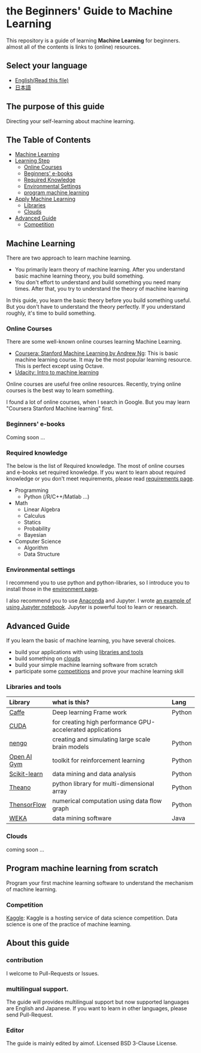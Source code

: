 # __the Beginners' Guide to Machine Learning__

This repository is a guide of learning __Machine Learning__ for beginners. almost all of the contents is links to (online) resources.

## Select your language

* [English(Read this file)](#the-table-of-contents)
* [日本語](./日本語/README.md)

## The purpose of this guide

Directing your self-learning about machine learning.

## The Table of Contents

* [Machine Learning](#machine-learning)
* [Learning Step](#learning-step)
  * [Online Courses](#online-courses)
  * [Beginners' e-books](#beginners-e-books)
  * [Required Knowledge](#required-knowledge)
  * [Environmental Settings](#environmental-settings)
  * [program machine learning](#program-machine-learning)
* [Apply Machine Learning](#apply-machine-learning)
  * [Libraries](#libraries-or-tools)
  * [Clouds](#clouds)
* [Advanced Guide](#advanced-guide)
  * [Competition](#Competition)

## Machine Learning

There are two approach to learn machine learning.

* You primarily learn theory of machine learning. After you understand basic machine learning theory, you build something.
* You don't effort to understand and build something you need many times. After that, you try to understand the theory of machine learning

In this guide, you learn the basic theory before you build something useful. But you don't have to understand the theory perfectly. If you understand roughly, it's time to build something.

### Online Courses

There are some well-known online courses learning Machine Learning.

* [Coursera: Stanford Machine Learning by Andrew Ng](https://www.coursera.org/learn/machine-learning): This is basic machine learning course. It may be the most popular learning resource. This is perfect except using Octave.
* [Udacity: Intro to machine learning](https://www.udacity.com/course/intro-to-machine-learning--ud120)

Online courses are useful free online resources. Recently, trying online courses is the best way to learn something.

I found a lot of online courses, when I search in Google. But you may learn "Coursera Stanford Machine learning" first.

### Beginners' e-books

Coming soon ...

### Required knowledge

The below is the list of Required knowledge. The most of online courses and e-books set required knowledge. If you want to learn about required knowledge or you don't meet requirements, please read [requirements page](./English/requirements.md).

* Programming
  * Python (/R/C++/Matlab ...)
* Math
  * Linear Algebra
  * Calculus
  * Statics
  * Probability
  * Bayesian
* Computer Science
  * Algorithm
  * Data Structure

### Environmental settings

I recommend you to use python and python-libraries, so I introduce you to install those in the [environment page](./English/environment.md).

I also recommend you to use [Anaconda](https://www.continuum.io/downloads) and Jupyter. I wrote [an example of using Jupyter notebook](./English/python3/example_of_jupyter_notebook). Jupyter is powerful tool to learn or research.

## Advanced Guide

If you learn the basic of machine learning, you have several choices.

* build your applications with using [libraries and tools](#libraries-and-tools)
* build something on [clouds](#clouds)
* build your simple machine learning software from scratch
* participate some [competitions](#competition) and prove your machine learning skill

### Libraries and tools

|Library|what is this?|Lang|
|:--|:--|:--|
|[Caffe](http://caffe.berkeleyvision.org/)|Deep learning Frame work|Python|
|[CUDA](https://developer.nvidia.com/cuda-downloads)|for creating high performance GPU-accelerated applications|
|[nengo](https://github.com/nengo/nengo)|creating and simulating large scale brain models|Python|
|[Open AI Gym](https://gym.openai.com/)|toolkit for reinforcement learning|Python|
|[Scikit-learn](http://scikit-learn.org/stable/)|data mining and data analysis|Python|
|[Theano](http://deeplearning.net/software/theano/)|python library for multi-dimensional array|Python|
|[ThensorFlow](https://www.tensorflow.org/)|numerical computation using data flow graph|Python|
|[WEKA](http://www.cs.waikato.ac.nz/ml/weka/)|data mining software|Java|

### Clouds

coming soon ...

## Program machine learning from scratch

Program your first machine learning software to understand the mechanism of machine learning.

### Competition

[Kaggle](https://www.kaggle.com/): Kaggle is a hosting service of data science competition. Data science is one of the practice of machine learning.

## About this guide

### contribution

I welcome to Pull-Requests or Issues.

### multilingual support.

The guide will provides multilingual support but now supported languages are English and Japanese.  If you want to learn in other languages, please send Pull-Request.

### Editor

The guide is mainly edited by aimof. Licensed BSD 3-Clause License.
